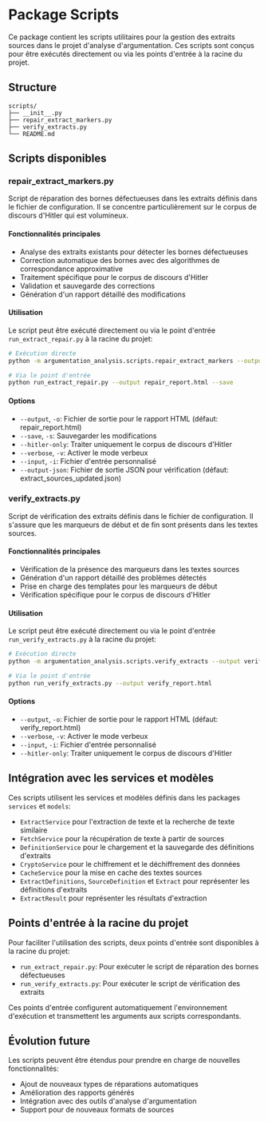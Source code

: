 # Package Scripts

Ce package contient les scripts utilitaires pour la gestion des extraits sources dans le projet d'analyse d'argumentation. Ces scripts sont conçus pour être exécutés directement ou via les points d'entrée à la racine du projet.

## Structure

```
scripts/
├── __init__.py
├── repair_extract_markers.py
├── verify_extracts.py
└── README.md
```

## Scripts disponibles

### repair_extract_markers.py

Script de réparation des bornes défectueuses dans les extraits définis dans le fichier de configuration. Il se concentre particulièrement sur le corpus de discours d'Hitler qui est volumineux.

#### Fonctionnalités principales
- Analyse des extraits existants pour détecter les bornes défectueuses
- Correction automatique des bornes avec des algorithmes de correspondance approximative
- Traitement spécifique pour le corpus de discours d'Hitler
- Validation et sauvegarde des corrections
- Génération d'un rapport détaillé des modifications

#### Utilisation
Le script peut être exécuté directement ou via le point d'entrée `run_extract_repair.py` à la racine du projet:

```bash
# Exécution directe
python -m argumentation_analysis.scripts.repair_extract_markers --output repair_report.html --save

# Via le point d'entrée
python run_extract_repair.py --output repair_report.html --save
```

#### Options
- `--output`, `-o`: Fichier de sortie pour le rapport HTML (défaut: repair_report.html)
- `--save`, `-s`: Sauvegarder les modifications
- `--hitler-only`: Traiter uniquement le corpus de discours d'Hitler
- `--verbose`, `-v`: Activer le mode verbeux
- `--input`, `-i`: Fichier d'entrée personnalisé
- `--output-json`: Fichier de sortie JSON pour vérification (défaut: extract_sources_updated.json)

### verify_extracts.py

Script de vérification des extraits définis dans le fichier de configuration. Il s'assure que les marqueurs de début et de fin sont présents dans les textes sources.

#### Fonctionnalités principales
- Vérification de la présence des marqueurs dans les textes sources
- Génération d'un rapport détaillé des problèmes détectés
- Prise en charge des templates pour les marqueurs de début
- Vérification spécifique pour le corpus de discours d'Hitler

#### Utilisation
Le script peut être exécuté directement ou via le point d'entrée `run_verify_extracts.py` à la racine du projet:

```bash
# Exécution directe
python -m argumentation_analysis.scripts.verify_extracts --output verify_report.html

# Via le point d'entrée
python run_verify_extracts.py --output verify_report.html
```

#### Options
- `--output`, `-o`: Fichier de sortie pour le rapport HTML (défaut: verify_report.html)
- `--verbose`, `-v`: Activer le mode verbeux
- `--input`, `-i`: Fichier d'entrée personnalisé
- `--hitler-only`: Traiter uniquement le corpus de discours d'Hitler

## Intégration avec les services et modèles

Ces scripts utilisent les services et modèles définis dans les packages `services` et `models`:

- `ExtractService` pour l'extraction de texte et la recherche de texte similaire
- `FetchService` pour la récupération de texte à partir de sources
- `DefinitionService` pour le chargement et la sauvegarde des définitions d'extraits
- `CryptoService` pour le chiffrement et le déchiffrement des données
- `CacheService` pour la mise en cache des textes sources
- `ExtractDefinitions`, `SourceDefinition` et `Extract` pour représenter les définitions d'extraits
- `ExtractResult` pour représenter les résultats d'extraction

## Points d'entrée à la racine du projet

Pour faciliter l'utilisation des scripts, deux points d'entrée sont disponibles à la racine du projet:

- `run_extract_repair.py`: Pour exécuter le script de réparation des bornes défectueuses
- `run_verify_extracts.py`: Pour exécuter le script de vérification des extraits

Ces points d'entrée configurent automatiquement l'environnement d'exécution et transmettent les arguments aux scripts correspondants.

## Évolution future

Les scripts peuvent être étendus pour prendre en charge de nouvelles fonctionnalités:

- Ajout de nouveaux types de réparations automatiques
- Amélioration des rapports générés
- Intégration avec des outils d'analyse d'argumentation
- Support pour de nouveaux formats de sources